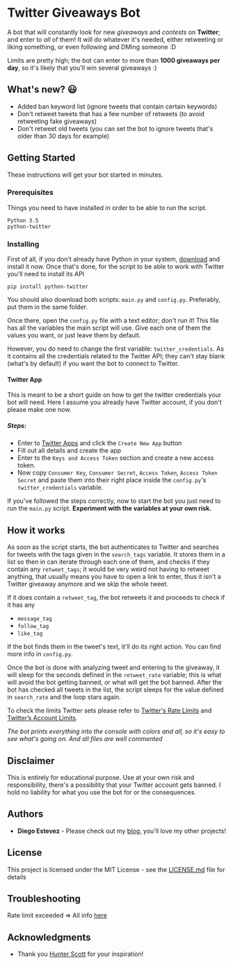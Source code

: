 # Twitter Giveaways Bot

A bot that will constantly look for new *giveaways* and *contests* on **Twitter**; and enter to *all* of them!
It will do whatever it's needed, either retweeting or liking something, or even following and DMing someone :D

Limits are pretty high; the bot can enter to more than **1000 giveaways per day**, so it's likely that you'll win several giveaways :)

## What's new? 😃
* Added ban keyword list (ignore tweets that contain certain keywords)
* Don't retweet tweets that has a few number of retweets (to avoid retweeting fake giveaways)
* Don't retweet old tweets (you can set the bot to ignore tweets that's older than 30 days for example)


## Getting Started

These instructions will get your bot started in minutes.

### Prerequisites

Things you need to have installed in order to be able to run the script.

```
Python 3.5
python-twitter
```

### Installing

First of all, if you don't already have Python in your system, [download](https://www.python.org/downloads/) and install it now. Once that's done, for the 
script to be able to work with Twitter you'll need to install its API

```
pip install python-twitter
```
You should also download both scripts: ``main.py`` and ``config.py``. Preferably, put them in the same folder.

Once there, open the ``config.py`` file with a text editor; don't run it!
This file has all the variables the main script will use. Give each one of them the values you want, or just leave them by default.

However, you do need to change the first variable: ``twitter_credentials``. As it contains all the credentials related to the Twitter API; 
they can't stay blank (what's by default) if you want the bot to connect to Twitter.

#### Twitter App
This is meant to be a short guide on how to get the twitter credentials your bot will need. Here I assume you already have Twitter account, if you don't please make one now. 
##### Steps: 
* Enter to [Twitter Apps](https://apps.twitter.com/) and click the `Create New App` button
* Fill out all details and create the app
* Enter to the ``Keys and Access Token`` section and create a new access token. 
* Now copy ``Consumer Key``, ``Consumer Secret``, ``Access Token``, ``Access Token Secret`` and paste them into their right place inside
the ``config.py``'s ``twitter_credentials`` variable.

If you've followed the steps correctly, now to start the bot you just need to run the ``main.py`` script. **Experiment with the variables at your own risk.**

## How it works
As soon as the script starts, the bot authenticates to Twitter and searches for tweets with the tags given in the ``search_tags`` variable. It stores them in a list so then in can 
iterate through each one of them, and checks if they contain any ``retweet_tags``; it would be very weird not having to retweet anything, that usually means you have to open a link
to enter, thus it isn't a Twitter giveaway anymore and we skip the whole tweet.


If it does contain a ``retweet_tag``, the bot retweets it and proceeds to check if it has any
* ``message_tag``
* ``follow_tag``
* ``like_tag``

 
If the bot finds them in the tweet's text, it'll do its right action. You can find more info in ``config.py``. 

Once the bot is done with analyzing tweet and entering to the giveaway, it will sleep for the seconds defined in the ``retweet_rate`` variable; this is 
what will avoid the bot getting banned, or what will get the bot banned. 
After the bot has checked all tweets in the list, the script sleeps for the value defined in ``search_rate`` and the loop stars again. 

To check the limits Twitter sets please refer to [Twitter's Rate Limits](https://dev.twitter.com/rest/public/rate-limits) and [Twitter’s Account Limits](https://support.twitter.com/articles/344781).

*The bot prints everything into the console with colors and all, so it's easy to see what's going on. And all files are well commented*

## Disclaimer

This is entirely for educational purpose. Use at your own risk and responsibility, there's a possibility that your Twitter account gets banned. I hold no liability for what you use the bot for or the consequences.

## Authors

* **Diego Estevez** - Please check out my [blog](https://www.diegoestevez.me), you'll love my other projects!

## License

This project is licensed under the MIT License - see the [LICENSE.md](LICENSE.md) file for details

## Troubleshooting

Rate limit exceeded => All info [here](https://github.com/imdiegoestevez/Twitter-Giveaways-Bot/issues/1)

## Acknowledgments

* Thank you [Hunter Scott](http://www.hscott.net/twitter-contest-winning-as-a-service/) for your inspiration!

